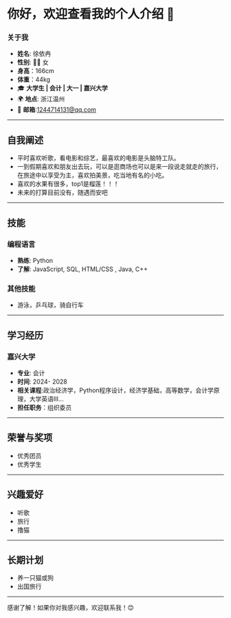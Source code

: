 # 你好，欢迎查看我的个人介绍 👋

### 关于我
-  **姓名**: 徐依冉
-  **性别**: 👩‍💻 女
-  **身高**：166cm
-  **体重**：44kg
- 🎓 **大学生 | 会计 | 大一 | 嘉兴大学**  
- 🌍 **地点**: 浙江温州  
- 📧 **邮箱**:1244714131@qq.com 

---

## 自我阐述

- 平时喜欢听歌，看电影和综艺，最喜欢的电影是头脑特工队。
- 一到假期喜欢和朋友出去玩，可以是逛商场也可以是来一段说走就走的旅行，在旅途中以享受为主，喜欢拍美景，吃当地有名的小吃。
- 喜欢的水果有很多，top1是榴莲！！！
- 未来的打算目前没有，随遇而安吧

---

## 技能

### 编程语言
- **熟练**: Python
- **了解**: JavaScript, SQL, HTML/CSS , Java, C++


### 其他技能
- 游泳，乒乓球，骑自行车

---


## 学习经历

### 嘉兴大学
- **专业**: 会计
- **时间**: 2024- 2028
- **相关课程**:政治经济学，Python程序设计，经济学基础，高等数学，会计学原理，大学英语III...
- **担任职务**：组织委员
---

## 荣誉与奖项
- 优秀团员
- 优秀学生

---

## 兴趣爱好
- 听歌
- 旅行
- 撸猫

---
## 长期计划
- 养一只猫或狗
- 出国旅行

---

感谢了解！如果你对我感兴趣，欢迎联系我！😊

